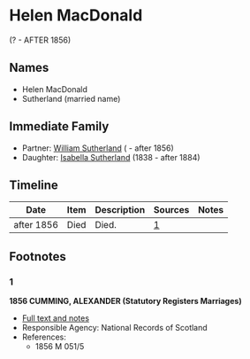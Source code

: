 ﻿---
layout: person
subject_key: i83660564
permalink: /people/i83660564
---

# Helen MacDonald
(? - AFTER 1856)

## Names

* Helen MacDonald
* Sutherland (married name)

## Immediate Family

* Partner: [William Sutherland](./@72992640@-william-sutherland-b-d1856.md) ( - after 1856)
* Daughter: [Isabella Sutherland](./@79967653@-isabella-sutherland-b1838-d1884.md) (1838 - after 1884)

## Timeline

Date | Item | Description | Sources | Notes
---|---|---|---|---
after 1856 | Died | Died. | [1](#1) | 

## Footnotes

### 1

**1856 CUMMING, ALEXANDER (Statutory Registers Marriages)**

* [Full text and notes](../sources/@68937264@-1856-cumming,-alexander-statutory-registers-marriages-.md)
* Responsible Agency: National Records of Scotland
* References: 
  * 1856 M 051/5

